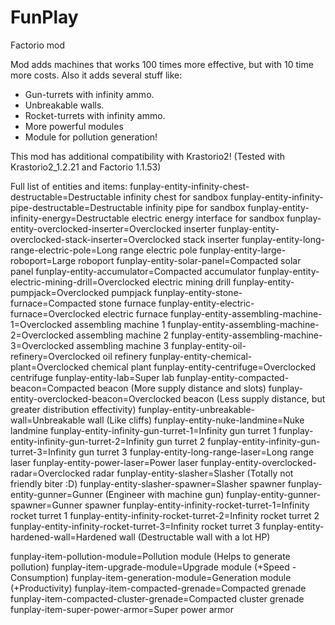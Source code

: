 # FunPlay
Factorio mod

Mod adds machines that works 100 times more effective, but with 10 time more costs.
Also it adds several stuff like:
- Gun-turrets with infinity ammo.
- Unbreakable walls.
- Rocket-turrets with infinity ammo.
- More powerful modules
- Module for pollution generation! 

This mod has additional compatibility with Krastorio2! 
(Tested with Krastorio2_1.2.21 and Factorio 1.1.53)

Full list of entities and items:
funplay-entity-infinity-chest-destructable=Destructable infinity chest for sandbox
funplay-entity-infinity-pipe-destructable=Destructable infinity pipe for sandbox
funplay-entity-infinity-energy=Destructable electric energy interface for sandbox
funplay-entity-overclocked-inserter=Overclocked inserter
funplay-entity-overclocked-stack-inserter=Overclocked stack inserter
funplay-entity-long-range-electric-pole=Long range electric pole
funplay-entity-large-roboport=Large roboport
funplay-entity-solar-panel=Compacted solar panel
funplay-entity-accumulator=Compacted accumulator
funplay-entity-electric-mining-drill=Overclocked electric mining drill
funplay-entity-pumpjack=Overclocked pumpjack
funplay-entity-stone-furnace=Compacted stone furnace
funplay-entity-electric-furnace=Overclocked electric furnace
funplay-entity-assembling-machine-1=Overclocked assembling machine 1
funplay-entity-assembling-machine-2=Overclocked assembling machine 2
funplay-entity-assembling-machine-3=Overclocked assembling machine 3
funplay-entity-oil-refinery=Overclocked oil refinery
funplay-entity-chemical-plant=Overclocked chemical plant
funplay-entity-centrifuge=Overclocked centrifuge
funplay-entity-lab=Super lab
funplay-entity-compacted-beacon=Compacted beacon (More supply distance and slots)
funplay-entity-overclocked-beacon=Overclocked beacon (Less supply distance, but greater distribution effectivity)
funplay-entity-unbreakable-wall=Unbreakable wall (Like cliffs)
funplay-entity-nuke-landmine=Nuke landmine
funplay-entity-infinity-gun-turret-1=Infinity gun turret 1
funplay-entity-infinity-gun-turret-2=Infinity gun turret 2
funplay-entity-infinity-gun-turret-3=Infinity gun turret 3
funplay-entity-long-range-laser=Long range laser
funplay-entity-power-laser=Power laser
funplay-entity-overclocked-radar=Overclocked radar
funplay-entity-slasher=Slasher (Totally not friendly biter :D)
funplay-entity-slasher-spawner=Slasher spawner
funplay-entity-gunner=Gunner (Engineer with machine gun)
funplay-entity-gunner-spawner=Gunner spawner
funplay-entity-infinity-rocket-turret-1=Infinity rocket turret 1
funplay-entity-infinity-rocket-turret-2=Infinity rocket turret 2
funplay-entity-infinity-rocket-turret-3=Infinity rocket turret 3
funplay-entity-hardened-wall=Hardened wall (Destructable wall with a lot HP)

funplay-item-pollution-module=Pollution module (Helps to generate pollution)
funplay-item-upgrade-module=Upgrade module (+Speed -Consumption)
funplay-item-generation-module=Generation module (+Productivity)
funplay-item-compacted-grenade=Compacted grenade
funplay-item-compacted-cluster-grenade=Compacted cluster grenade
funplay-item-super-power-armor=Super power armor
